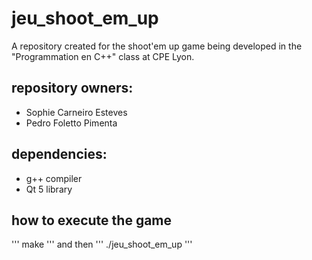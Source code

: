 # jeu_shoot_em_up

A repository created for the shoot'em up game being developed
in the "Programmation en C++" class at CPE Lyon.


## repository owners:

* Sophie Carneiro Esteves
* Pedro Foletto Pimenta


## dependencies:

* g++ compiler
* Qt 5 library


## how to execute the game
'''
make
'''
and then
'''
./jeu_shoot_em_up
'''
